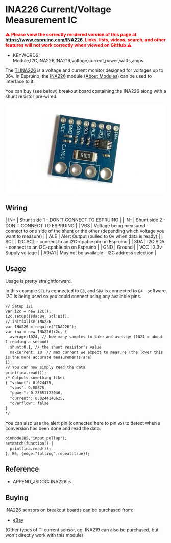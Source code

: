 <!--- Copyright (c) 2017 SunElectrum. See the file LICENSE for copying permission. -->
INA226 Current/Voltage Measurement IC
=====================================

<span style="color:red">:warning: **Please view the correctly rendered version of this page at https://www.espruino.com/INA226. Links, lists, videos, search, and other features will not work correctly when viewed on GitHub** :warning:</span>

* KEYWORDS: Module,I2C,INA226,INA219,voltage,current,power,watts,amps

The [TI INA226](http://www.ti.com/product/INA226) is a voltage and current
monitor designed for voltages up to 36v. In Espruino, the [INA226](/modules/INA226.js) module ([About Modules](/Modules)) can be used to interface to it.

You can buy (see below) breakout board containing the INA226
along with a shunt resistor pre-wired:

![TI INA226 breakout board](INA226.jpg)


Wiring
------

| IN+ | Shunt side 1 - DON'T CONNECT TO ESPRUINO |
| IN- | Shunt side 2 - DON'T CONNECT TO ESPRUINO |
| VBS | Voltage being measured - connect to one side of the shunt or the other (depending which voltage you want to measure) |
| ALE | Alert Output (pulled to 0v when data is ready) |
| SCL | I2C SCL - connect to an I2C-cpable pin on Espruino |
| SDA | I2C SDA - connect to an I2C-cpable pin on Espruino |
| GND | Ground |
| VCC | 3.3v Supply voltage |
| A0/A1 | May not be available - I2C address selection |


Usage
-----

Usage is pretty straightforward. 

In this example `SCL` is connected to `B3`, and `SDA` is connected to `B4` - software I2C
is being used so you could connect using any available pins.

```
// Setup I2C
var i2c = new I2C();
i2c.setup({sda:B4, scl:B3});
// initialise INA226
var INA226 = require("INA226");
var ina = new INA226(i2c, { 
  average:1024, // how many samples to take and average (1024 = about 1 reading a second)
  shunt:0.1, // the shunt resistor's value
  maxCurrent: 10  // max current we expect to measure (the lower this is the more accurate measurements are)
});
// You can now simply read the data
print(ina.read());
/* Outputs something like:
{ "vshunt": 0.024475, 
  "vbus": 9.80875, 
  "power": 0.23651123046, 
  "current": 0.0244140625,
  "overflow": false 
}
*/
```

You can also use the alert pin (connected here to pin `B5`) to
detect when a conversion has been done and read the data.

```
pinMode(B5,"input_pullup");
setWatch(function() {
  print(ina.read());
}, B5, {edge:"falling",repeat:true});
```

Reference
---------

* APPEND_JSDOC: INA226.js

Buying
-----

INA226 sensors on breakout boards can be purchased from:

* [eBay](http://www.ebay.com/sch/i.html?_nkw=INA226)

(Other types of TI current sensor, eg. INA219 can also be purchased, but won't directly work with this module)




